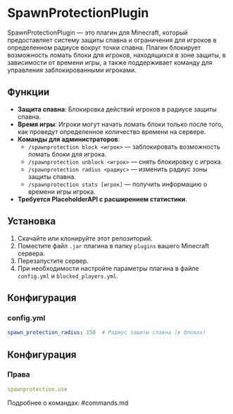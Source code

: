 # SpawnProtectionPlugin

SpawnProtectionPlugin — это плагин для Minecraft, который предоставляет систему защиты спавна и ограничения для игроков в определенном радиусе вокруг точки спавна. Плагин блокирует возможность ломать блоки для игроков, находящихся в зоне защиты, в зависимости от времени игры, а также поддерживает команду для управления заблокированными игроками.

## Функции

- **Защита спавна**: Блокировка действий игроков в радиусе защиты спавна.
- **Время игры**: Игроки могут начать ломать блоки только после того, как проведут определенное количество времени на сервере.
- **Команды для администраторов**:
  - `/spawnprotection block <игрок>` — заблокировать возможность ломать блоки для игрока.
  - `/spawnprotection unblock <игрок>` — снять блокировку с игрока.
  - `/spawnprotection radius <радиус>` — изменить радиус зоны защиты спавна.
  - `/spawnprotection stats [игрок]` — получить информацию о времени игры игрока.
- **Требуется PlaceholderAPI с расширением статистики**.

## Установка

1. Скачайте или клонируйте этот репозиторий.
2. Поместите файл `.jar` плагина в папку `plugins` вашего Minecraft сервера.
3. Перезапустите сервер.
4. При необходимости настройте параметры плагина в файле `config.yml` и `blocked_players.yml`.

## Конфигурация

### config.yml

```yaml
spawn_protection_radius: 150  # Радиус защиты спавна (в блоках)
```

## Конфигурация
### Права
```yaml
spawnprotection.use
```
Подробнее о командах: #commands.md
